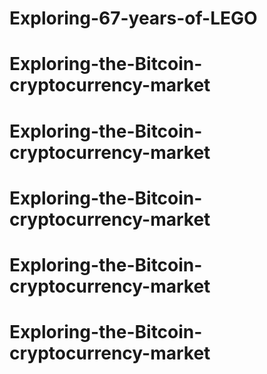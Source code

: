 # Exploring-67-years-of-LEGO
# Exploring-the-Bitcoin-cryptocurrency-market
# Exploring-the-Bitcoin-cryptocurrency-market
# Exploring-the-Bitcoin-cryptocurrency-market
# Exploring-the-Bitcoin-cryptocurrency-market
# Exploring-the-Bitcoin-cryptocurrency-market
